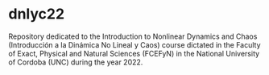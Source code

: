 # dnlyc22
Repository dedicated to the Introduction to Nonlinear Dynamics and Chaos (Introducción a la Dinámica No Lineal y Caos) course dictated in the Faculty of Exact, Physical and Natural Sciences (FCEFyN) in the National University of Cordoba (UNC) during the year 2022.

